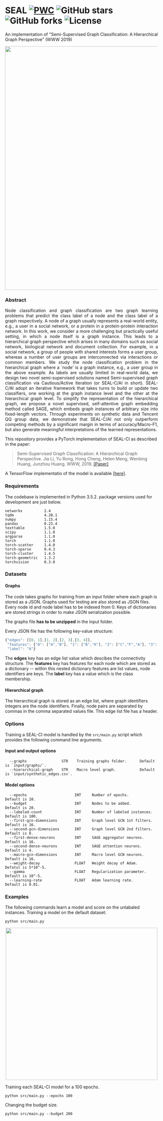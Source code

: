 SEAL [![PWC](https://img.shields.io/endpoint.svg?url=https://paperswithcode.com/badge/semi-supervised-graph-classification-a/graph-classification-on-proteins)](https://paperswithcode.com/sota/graph-classification-on-proteins?p=semi-supervised-graph-classification-a) ![GitHub stars](https://img.shields.io/github/stars/benedekrozemberczki/SEAL-CI.svg?style=plastic) ![GitHub forks](https://img.shields.io/github/forks/benedekrozemberczki/SEAL-CI.svg?color=blue&style=plastic) ![License](https://img.shields.io/github/license/benedekrozemberczki/SEAL-CI.svg?color=blue&style=plastic)
============================================
An implementation of "Semi-Supervised Graph Classification: A Hierarchical Graph Perspective" (WWW 2019)
<p align="center">
  <img width="800" src="seal.jpg">
</p>
  
### Abstract
<p align="justify">
Node classification and graph classification are two graph learning problems that predict the class label of a node and the class label of a graph respectively. A node of a graph usually represents a real-world entity, e.g., a user in a social network, or a protein in a protein-protein interaction network. In this work, we consider a more challenging but practically useful setting, in which a node itself is a graph instance. This leads to a hierarchical graph perspective which arises in many domains such as social network, biological network and document collection. For example, in a social network, a group of people with shared interests forms a user group, whereas a number of user groups are interconnected via interactions or common members. We study the node classification problem in the hierarchical graph where a `node' is a graph instance, e.g., a user group in the above example. As labels are usually limited in real-world data, we design two novel semi-supervised solutions named Semi-supervised graph classification via Cautious/Active Iteration (or SEAL-C/AI in short). SEAL-C/AI adopt an iterative framework that takes turns to build or update two classifiers, one working at the graph instance level and the other at the hierarchical graph level. To simplify the representation of the hierarchical graph, we propose a novel supervised, self-attentive graph embedding method called SAGE, which embeds graph instances of arbitrary size into fixed-length vectors. Through experiments on synthetic data and Tencent QQ group data, we demonstrate that SEAL-C/AI not only outperform competing methods by a significant margin in terms of accuracy/Macro-F1, but also generate meaningful interpretations of the learned representations. </p>

This repository provides a PyTorch implementation of SEAL-CI as described in the paper:

> Semi-Supervised Graph Classification: A Hierarchical Graph Perspective.
> Jia Li, Yu Rong, Hong Cheng, Helen Meng, Wenbing Huang, Junzhou Huang.
> WWW, 2019.
> [[Paper]](https://arxiv.org/pdf/1904.05003.pdf)

A TensorFlow implementatio of the model is available [[here]](https://github.com/xiyou3368/SAGE).

### Requirements
The codebase is implemented in Python 3.5.2. package versions used for development are just below.
```
networkx          2.4
tqdm              4.28.1
numpy             1.15.4
pandas            0.23.4
texttable         1.5.0
scipy             1.1.0
argparse          1.1.0
torch             1.1.0
torch-scatter     1.4.0
torch-sparse      0.4.3
torch-cluster     1.4.5
torch-geometric   1.3.2
torchvision       0.3.0
```
### Datasets

#### Graphs
The code takes graphs for training from an input folder where each graph is stored as a JSON. Graphs used for testing are also stored as JSON files. Every node id and node label has to be indexed from 0. Keys of dictionaries are stored strings in order to make JSON serialization possible.

The graphs file **has to be unzipped** in the input folder.

Every JSON file has the following key-value structure:

```javascript
{"edges": [[0, 1],[1, 2],[2, 3],[3, 4]],
 "features": {"0": ["A","B"], "1": ["B","K"], "2": ["C","F","A"], "3": ["A","B"], "4": ["B"]},
 "label": "A"}
```
The **edges** key has an edge list value which descibes the connectivity structure. The **features** key has features for each node which are stored as a dictionary -- within this nested dictionary features are list values, node identifiers are keys. The **label** key has a value which is the class membership.

#### Hierarchical graph

The hierarchical graph is stored as an edge list, where graph identifiers integers are the node identifiers. Finally, node pairs are separated by commas in the comma separated values file. This edge list file has a header.

### Options
Training a SEAL-CI model is handled by the `src/main.py` script which provides the following command line arguments.

#### Input and output options
```
  --graphs                STR    Training graphs folder.      Default is `input/graphs/`.
  --hierarchical-graph    STR    Macro level graph.           Default is `input/synthetic_edges.csv`.
```
#### Model options
```
  --epochs                      INT     Number of epochs.                  Default is 10.
  --budget                      INT     Nodes to be added.                 Default is 20.
  --labeled-count               INT     Number of labeled instances.       Default is 100.
  --first-gcn-dimensions        INT     Graph level GCN 1st filters.       Default is 16.
  --second-gcn-dimensions       INT     Graph level GCN 2nd filters.       Default is 8.
  --first-dense-neurons         INT     SAGE aggregator neurons.           Default is 16.
  --second-dense-neurons        INT     SAGE attention neurons.            Default is 4.
  --macro-gcn-dimensions        INT     Macro level GCN neurons.           Default is 16.
  --weight-decay                FLOAT   Weight decay of Adam.              Defatul is 5*10^-5.
  --gamma                       FLOAT   Regularization parameter.          Default is 10^-5.
  --learning-rate               FLOAT   Adam learning rate.                Default is 0.01.
```
### Examples
The following commands learn a model and score on the unlabaled instances. Training a model on the default dataset:
```
python src/main.py
```
<p align="center">
  <img width="500" src="seal.gif">
</p>

Training each SEAL-CI model for a 100 epochs.
```
python src/main.py --epochs 100
```
Changing the budget size.
```
python src/main.py --budget 200
```
